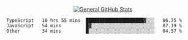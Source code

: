 <p align="center">
  <a href="https://github.com/AndyDevv">
    <img src="https://github-readme-stats.vercel.app/api?username=AndyDevv&custom_title=General%20GitHub%20Stats&theme=aura_dark" alt="General GitHub Stats">
  </a>
</p>

<!--START_SECTION:waka-->

```text
TypeScript   10 hrs 55 mins  █████████████████████▓░░░   86.75 %
JavaScript   54 mins         █▓░░░░░░░░░░░░░░░░░░░░░░░   07.19 %
Other        34 mins         █░░░░░░░░░░░░░░░░░░░░░░░░   04.57 %
```

<!--END_SECTION:waka-->
